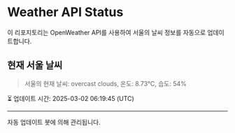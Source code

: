 
# Weather API Status

이 리포지토리는 OpenWeather API를 사용하여 서울의 날씨 정보를 자동으로 업데이트합니다.

## 현재 서울 날씨
> 서울의 현재 날씨: overcast clouds, 온도: 8.73°C, 습도: 54%

⏳ 업데이트 시간: 2025-03-02 06:19:45 (UTC)

---
자동 업데이트 봇에 의해 관리됩니다.
